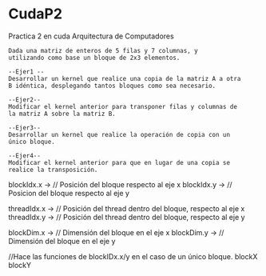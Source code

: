 CudaP2
======

Practica 2 en cuda Arquitectura de Computadores

	Dada una matriz de enteros de 5 filas y 7 columnas, y
	utilizando como base un bloque de 2x3 elementos.

	--Ejer1 -- 
	Desarrollar un kernel que realice una copia de la matriz A a otra
	B idéntica, desplegando tantos bloques como sea necesario.

	--Ejer2--
	Modificar el kernel anterior para transponer filas y columnas de
	la matriz A sobre la matriz B.

	--Ejer3--	
	Desarrollar un kernel que realice la operación de copia con un
	único bloque.

	--Ejer4--	
	Modificar el kernel anterior para que en lugar de una copia se
	realice la transposición.

blockIdx.x -> // Posición del bloque respecto al eje x
blockIdx.y -> // Posicion del bloque respecto al eje y

threadIdx.x -> // Posición del thread dentro del bloque, respecto al eje x
threadIdx.y -> // Posición del thread dentro del bloque, respecto al eje y

blockDim.x -> // Dimensión del bloque en el eje x
blockDim.y -> // Dimensión del bloque en el eje y

//Hace las funciones de blockIDx.x/y en el caso de un único bloque.
blockX
blockY
